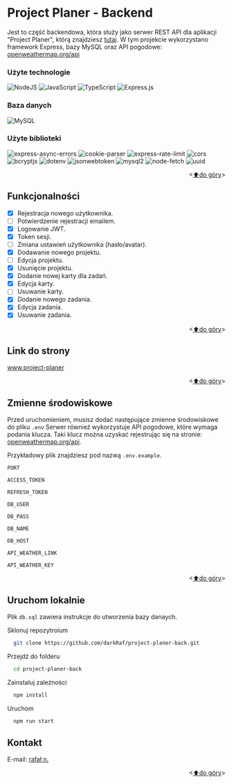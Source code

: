 <a name="readme-top"></a>
# Project Planer - Backend

Jest to część backendowa, która służy jako serwer REST API dla aplikacji "Project Planer", którą znajdziesz <a href="https://github.com/darkRaf/project-planer-front" target="_blank">tutaj</a>. W tym projekcie wykorzystano framework Express, bazy MySQL oraz API pogodowe: <a href="https://openweathermap.org/api" target="_blank">openweathermap.org/api</a>


### Użyte technologie

![NodeJS](https://img.shields.io/badge/node.js-6DA55F?style=for-the-badge&logo=node.js&logoColor=white) 
![JavaScript](https://img.shields.io/badge/javascript-%23323330.svg?style=for-the-badge&logo=javascript&logoColor=%23F7DF1E)
![TypeScript](https://img.shields.io/badge/typescript-%23007ACC.svg?style=for-the-badge&logo=typescript&logoColor=white)
![Express.js](https://img.shields.io/badge/express.js-%23404d59.svg?style=for-the-badge&logo=express&logoColor=%2361DAFB)

### Baza danych
![MySQL](https://img.shields.io/badge/mysql-%2300f.svg?style=for-the-badge&logo=mysql&logoColor=white)

### Użyte biblioteki

![express-async-errors](https://img.shields.io/badge/express--async--errors-brightgreen)
![cookie-parser](https://img.shields.io/badge/cookie--parser-brightgreen)
![express-rate-limit](https://img.shields.io/badge/express--rate--limit-brightgreen)
![cors](https://img.shields.io/badge/cors-brightgreen)
![bcryptjs](https://img.shields.io/badge/bcryptjs-brightgreen)
![dotenv](https://img.shields.io/badge/dotenv-brightgreen)
![jsonwebtoken](https://img.shields.io/badge/jsonwebtoken-brightgreen)
![mysql2](https://img.shields.io/badge/mysql2-brightgreen)
![node-fetch](https://img.shields.io/badge/node--fetch-brightgreen)
![uuid](https://img.shields.io/badge/uuid-brightgreen)

<p align="right"><<a href="#readme-top">⬆do góry</a>></p>

## Funkcjonalności

- [x] Rejestracja nowego użytkownika.
- [ ] Potwierdzenie rejestracji emailem.
- [x] Logowanie JWT.
- [x] Token sesji.
- [ ] Zmiana ustawień użytkownika (hasło/avatar).
- [x] Dodawanie nowego projektu.
- [ ] Edycja projektu.
- [x] Usunięcie projektu.
- [x] Dodanie nowej karty dla zadań.
- [x] Edycja karty.
- [ ] Usuwanie karty.
- [x] Dodanie nowego zadania.
- [x] Edycja zadania.
- [x] Usuwanie zadania.

<p align="right"><<a href="#readme-top">⬆do góry</a>></p>

## Link do strony

<a href="https://raf.networkmanager.pl/" target="_blank">www.project-planer</a>

<p align="right"><<a href="#readme-top">⬆do góry</a>></p>

## Zmienne środowiskowe
<!-- ## Environment Variables -->

Przed uruchomieniem, musisz dodać następujące zmienne środowiskowe do pliku `.env`
Serwer również wykorzystuje API pogodowe, które wymaga podania klucza. Taki klucz można uzyskać rejestrując się na stronie: <a href="https://openweathermap.org/api" target="_blank">openweathermap.org/api</a>.

Przykładowy plik znajdziesz pod nazwą `.env.example`. 

`PORT`

`ACCESS_TOKEN`

`REFRESH_TOKEN`

`DB_USER`

`DB_PASS`

`DB_NAME`

`DB_HOST`

`API_WEATHER_LINK`

`API_WEATHER_KEY`

<p align="right"><<a href="#readme-top">⬆do góry</a>></p>


## Uruchom lokalnie

Plik `db.sql` zawiera instrukcje do utworzenia bazy danaych.

Sklonuj repozytroium

```bash
  git clone https://github.com/darkRaf/project-planer-back.git
```
Przejdź do folderu

```bash
  cd project-planer-back
```

Zainstaluj zależności

```bash
  npm install
```

Uruchom

```bash
  npm run start
```

## Kontakt

E-mail: [rafał n.](mailto:rafal.nalewajek@gmail.com)

<p align="right"><<a href="#readme-top">⬆do góry</a>></p>

<a name="PL"></a>